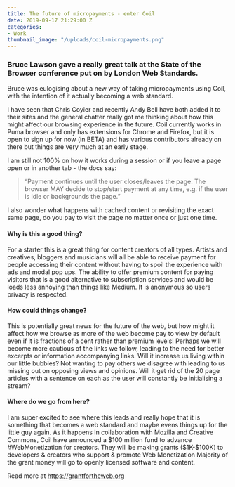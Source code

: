 ```yaml
---
title: The future of micropayments - enter Coil
date: 2019-09-17 21:29:00 Z
categories:
- Work
thumbnail_image: "/uploads/coil-micropayments.png"
---
```


### Bruce Lawson gave a really great talk at the State of the Browser conference put on by London Web Standards.

Bruce was eulogising about a new way of taking micropayments using Coil, with the intention of it actually becoming a web standard.

I have seen that Chris Coyier and recently Andy Bell have both added it to their sites and the general chatter really got me thinking about how this might affect our browsing experience in the future.
Coil currently works in Puma browser and only has extensions for Chrome and Firefox, but it is open to sign up for now (in BETA) and has various contributors already on there but things are very much at an early stage.

I am still not 100% on how it works during a session or if you leave a page open or in another tab - the docs say:

> “Payment continues until the user closes/leaves the page. The browser MAY decide to stop/start payment at any time, e.g. if the user is idle or backgrounds the page.”

I also wonder what happens with cached content or revisiting the exact same page, do you pay to visit the page no matter once or just one time.
 
#### Why is this a good thing?

For a starter this is a great thing for content creators of all types. Artists and creatives, bloggers and musicians will all be able to receive payment for people accessing their content without having to spoil the experience with ads and modal pop ups.
The ability to offer premium content for paying visitors that is a good alternative to subscription services and would be loads less annoying than things like Medium. 
It is anonymous so users privacy is respected.
 
#### How could things change?

This is potentially great news for the future of the web, but how might it affect how we browse as more of the web become pay to view by default even if it is fractions of a cent rather than premium levels!
Perhaps we will become more cautious of the links we follow, leading to the need for better excerpts or information accompanying links.
Will it increase us living within our little bubbles? Not wanting to pay others we disagree with leading to us missing out on opposing views and opinions.
Will it get rid of the 20 page articles with a sentence on each as the user will constantly be initialising a stream?

#### Where do we go from here?

I am super excited to see where this leads and really hope that it is something that becomes a web standard and maybe evens things up for the little guy again. 
As it happens In collaboration with Mozilla and Creative Commons, Coil have  announced a $100 million fund to advance #WebMonetization for creators. 
They will be making  grants ($1K-$100K) to developers & creators who support & promote Web Monetization Majority of the grant money will go to openly licensed software and content.

Read more at https://grantfortheweb.org
